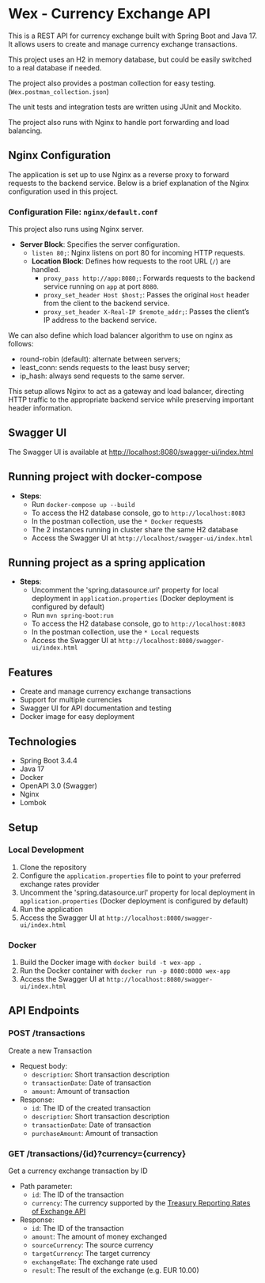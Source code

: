 # Wex - Currency Exchange API
This is a REST API for currency exchange built with Spring Boot and Java 17. It allows users to create and manage currency exchange transactions.

This project uses an H2 in memory database, but could be easily switched to a real database if needed.

The project also provides a postman collection for easy testing. (`Wex.postman_collection.json`)

The unit tests and integration tests are written using JUnit and Mockito.

The project also runs with Nginx to handle port forwarding and load balancing.

## Nginx Configuration

The application is set up to use Nginx as a reverse proxy to forward requests to the backend service. Below is a brief explanation of the Nginx configuration used in this project.

### Configuration File: `nginx/default.conf`

This project also runs using Nginx server.

- **Server Block**: Specifies the server configuration.
  - `listen 80;`: Nginx listens on port 80 for incoming HTTP requests.
  - **Location Block**: Defines how requests to the root URL (`/`) are handled.
    - `proxy_pass http://app:8080;`: Forwards requests to the backend service running on `app` at port `8080`.
    - `proxy_set_header Host $host;`: Passes the original `Host` header from the client to the backend service.
    - `proxy_set_header X-Real-IP $remote_addr;`: Passes the client’s IP address to the backend service.

We can also define which load balancer algorithm to use on nginx as follows:
 - round-robin (default): alternate between servers;
 - least_conn: sends requests to the least busy server;
 - ip_hash: always send requests to the same server.

This setup allows Nginx to act as a gateway and load balancer, directing HTTP traffic to the appropriate backend service while preserving important header information.

## Swagger UI

The Swagger UI is available at [http://localhost:8080/swagger-ui/index.html](http://localhost:8080/swagger-ui/index.html)

## Running project with docker-compose

- **Steps**:	
	- Run `docker-compose up --build`
	* To access the H2 database console, go to `http://localhost:8083`
	+ In the postman collection, use the `* Docker` requests
    + The 2 instances running in cluster share the same H2 database
    + Access the Swagger UI at `http://localhost/swagger-ui/index.html`

## Running project as a spring application

- **Steps**:
    - Uncomment the 'spring.datasource.url' property for local deployment in `application.properties` (Docker deployment is configured by default)
	- Run `mvn spring-boot:run`
	* To access the H2 database console, go to `http://localhost:8083`
	+ In the postman collection, use the `* Local` requests
    + Access the Swagger UI at `http://localhost:8080/swagger-ui/index.html`

## Features

* Create and manage currency exchange transactions
* Support for multiple currencies
* Swagger UI for API documentation and testing
* Docker image for easy deployment

## Technologies

* Spring Boot 3.4.4
* Java 17
* Docker
* OpenAPI 3.0 (Swagger)
* Nginx
* Lombok

## Setup

### Local Development

1. Clone the repository
2. Configure the `application.properties` file to point to your preferred exchange rates provider
3. Uncomment the 'spring.datasource.url' property for local deployment in `application.properties` (Docker deployment is configured by default)
4. Run the application
5. Access the Swagger UI at `http://localhost:8080/swagger-ui/index.html`

### Docker

1. Build the Docker image with `docker build -t wex-app .`
2. Run the Docker container with `docker run -p 8080:8080 wex-app`
3. Access the Swagger UI at `http://localhost:8080/swagger-ui/index.html`

## API Endpoints

### POST /transactions

Create a new Transaction

* Request body:
	+ `description`: Short transaction description
	+ `transactionDate`: Date of transaction
	+ `amount`: Amount of transaction
* Response:
	+ `id`: The ID of the created transaction
	+ `description`: Short transaction description
	+ `transactionDate`: Date of transaction
	+ `purchaseAmount`: Amount of transaction

### GET /transactions/{id}?currency={currency}

Get a currency exchange transaction by ID

* Path parameter:
	+ `id`: The ID of the transaction
	+ `currency`: The currency supported by the [Treasury Reporting Rates of Exchange API](https://api.fiscaldata.treasury.gov/services/api/fiscal_service/v1/accounting/od/rates_of_exchange)
* Response:
	+ `id`: The ID of the transaction
	+ `amount`: The amount of money exchanged
	+ `sourceCurrency`: The source currency
	+ `targetCurrency`: The target currency
	+ `exchangeRate`: The exchange rate used
	+ `result`: The result of the exchange (e.g. EUR 10.00)
